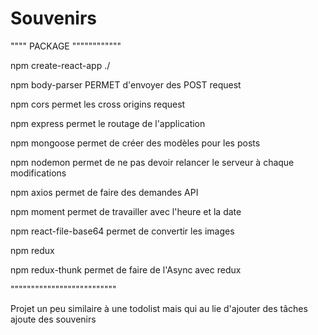 # Souvenirs

"""" PACKAGE """"""""""""

npm create-react-app ./

npm body-parser PERMET d'envoyer des POST request

npm cors permet les cross origins request

npm express permet le routage de l'application

npm mongoose permet de créer des modèles pour les posts

npm nodemon permet de ne pas devoir relancer le serveur à chaque modifications

npm axios permet de faire des demandes API

npm moment permet de travailler avec l'heure et la date

npm react-file-base64 permet de convertir les images

npm redux

npm redux-thunk permet de faire de l'Async avec redux

""""""""""""""""""""""""""

Projet un peu similaire à une todolist mais qui au lie d'ajouter des tâches ajoute des souvenirs
